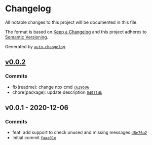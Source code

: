 # Changelog

All notable changes to this project will be documented in this file.

The format is based on [Keep a Changelog](https://keepachangelog.com/en/1.0.0/)
and this project adheres to [Semantic Versioning](https://semver.org/spec/v2.0.0.html).

Generated by [`auto-changelog`](https://github.com/CookPete/auto-changelog).

## [v0.0.2](https://github.com/kporten/intl-message-check/compare/v0.0.1...v0.0.2)

### Commits

- fix(readme): change npx cmd [`c629b06`](https://github.com/kporten/intl-message-check/commit/c629b06ce2909624fe1cd11e6ab98a56f3678aea)
- chore(package): update description [`0d07fdb`](https://github.com/kporten/intl-message-check/commit/0d07fdb9f16dfefd0c0e700a8e6cd1af830a0d0a)

## v0.0.1 - 2020-12-06

### Commits

- feat: add support to check unused and missing messages [`d8e76a2`](https://github.com/kporten/intl-message-check/commit/d8e76a2c87b468ea8cf54e4b769971f568ace95f)
- Initial commit [`faaa01e`](https://github.com/kporten/intl-message-check/commit/faaa01ef93819e992d10251813158f7720c56506)
